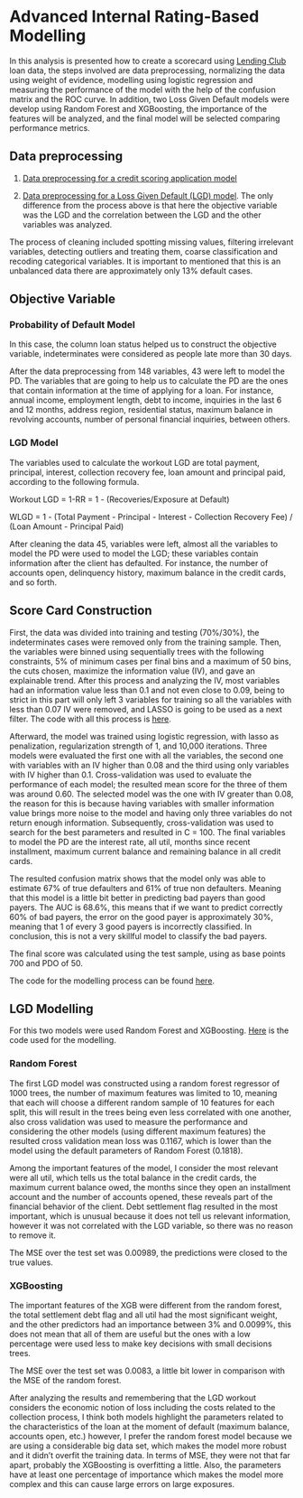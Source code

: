 # Advanced Internal Rating-Based Modelling

In this analysis is presented how to create a scorecard using [Lending Club](https://www.lendingclub.com) loan data, the steps involved are data preprocessing, normalizing the data using weight of evidence, modelling using logistic regression and measuring the performance of the model with the help of the confusion matrix and the ROC curve.
In addition, two Loss Given Default models were develop using Random Forest and XGBoosting, the importance of the features will be analyzed, and the final model will be selected comparing performance metrics.

## Data preprocessing
1. [Data preprocessing for a credit scoring application model](https://github.com/dborgesm/Banking-Analytics/blob/master/Data_Preprocessing_for_Credit_Scoring_Application.ipynb) 

2.  [Data preprocessing for a Loss Given Default (LGD) model](https://github.com/dborgesm/Banking-Analytics/blob/master/Data_Preprocessing_for_LGD_model.ipynb). The only difference from the process above is that here the objective variable was the LGD and the correlation between the LGD and the other variables was analyzed. 

The process of cleaning included spotting missing values, filtering irrelevant variables, detecting outliers and treating them, coarse classification and recoding categorical variables. It is important to mentioned that this is an unbalanced data there are approximately only 13% default cases.

## Objective Variable

### Probability of Default Model 

In this case, the column loan status helped us to construct the objective variable, indeterminates were considered as people late more than 30 days. 

After the data preprocessing from 148 variables, 43 were left to model the PD. The variables that are going to help us to calculate the PD are the ones that contain information at the time of applying for a loan. For instance, annual income, employment length, debt to income, inquiries in the last 6 and 12 months, address region, residential status, maximum balance in revolving accounts, number of personal financial inquiries, between others.

### LGD Model 

The variables used to calculate the workout LGD are total payment, principal, interest, collection recovery fee, loan amount and principal paid, according to the following formula.

Workout LGD = 1-RR = 1 - (Recoveries/Exposure at Default)

WLGD = 1 - (Total Payment - Principal - Interest - Collection Recovery Fee) / (Loan Amount - Principal Paid)

After cleaning the data 45, variables were left, almost all the variables to model the PD were used to model the LGD; these variables contain information after the client has defaulted. For instance, the number of accounts open, delinquency history, maximum balance in the credit cards, and so forth. 

## Score Card Construction

First, the data was divided into training and testing (70%/30%), the indeterminates cases were removed only from the training sample. Then, the variables were binned using sequentially trees with the following constraints, 5% of minimum cases per final bins and a maximum of 50 bins, the cuts chosen, maximize the information value (IV), and gave an explainable trend. After this process and analyzing the IV, most variables had an information value less than 0.1 and not even close to 0.09, being to strict in this part will only left 3 variables for training so all the variables with less than 0.07 IV were removed, and LASSO is going to be used as a next filter. The code with all this process is [here](https://github.com/dborgesm/Banking-Analytics/blob/master/Normalizing_the_data_using_WOE.ipynb).

Afterward, the model was trained using logistic regression, with lasso as penalization, regularization strength of 1, and 10,000 iterations. Three models were evaluated the first one with all the variables, the second one with variables with an IV higher than 0.08 and the third using only variables with IV higher than 0.1. Cross-validation was used to evaluate the performance of each model; the resulted mean score for the three of them was around 0.60. The selected model was the one with IV greater than 0.08, the reason for this is because having variables with smaller information value brings more noise to the model and having only three variables do not return enough information. Subsequently, cross-validation was used to search for the best parameters and resulted in C = 100. The final variables to model the PD are the interest rate, all util, months since recent installment, maximum current balance and remaining balance in all credit cards. 

The resulted confusion matrix shows that the model only was able to estimate 67% of true defaulters and 61% of true non defaulters. Meaning that this model is a little bit better in predicting bad payers than good payers. 
The AUC is 68.6%, this means that if we want to predict correctly 60% of bad payers, the error on the good payer is approximately 30%, meaning that 1 of every 3 good payers is incorrectly classified. In conclusion, this is not a very skillful model to classify the bad payers. 

The final score was calculated using the test sample, using as base points 700 and PDO of 50.

The code for the modelling process can be found [here](https://github.com/dborgesm/Banking-Analytics/blob/master/Modelling_for_Scorecard_Application.ipynb).

## LGD Modelling

For this two models were used Random Forest and XGBoosting. [Here](https://github.com/dborgesm/Banking-Analytics/blob/master/LGD_Modelling.ipynb) is the code used for the modelling.

### Random Forest 

The first LGD model was constructed using a random forest regressor of 1000 trees, the number of maximum features was limited to 10, meaning that each will choose a different random sample of 10 features for each split, this will result in the trees being even less correlated with one another, also cross validation was used to measure the performance and considering the other models (using different maximum features) the resulted cross validation mean loss was 0.1167, which is lower than the model using the default parameters of Random Forest (0.1818).

Among the important features of the model, I consider the most relevant were all util, which tells us the total balance in the credit cards, the maximum current balance owed, the months since they open an installment account and the number of accounts opened, these reveals part of the financial behavior of the client. Debt settlement flag resulted in the most important, which is unusual because it does not tell us relevant information, however it was not correlated with the LGD variable, so there was no reason to remove it. 

The MSE over the test set was 0.00989, the predictions were closed to the true values.

### XGBoosting

The important features of the XGB were different from the random forest, the total settlement debt flag and all util had the most significant weight, and the other predictors had an importance between 3% and 0.0099%, this does not mean that all of them are useful but the ones with a low percentage were used less to make key decisions with small decisions trees.

The MSE over the test set was 0.0083, a little bit lower in comparison with the MSE of the random forest. 

After analyzing the results and remembering that the LGD workout considers the economic notion of loss including the costs related to the collection process, I think both models highlight the parameters related to the characteristics of the loan at the moment of default (maximum balance, accounts open, etc.) however, I prefer the random forest model because we are using a considerable big data set, which makes the model more robust and it didn’t overfit the training data. In terms of MSE, they were not that far apart, probably the XGBoosting is overfitting a little. Also, the parameters have at least one percentage of importance which makes the model more complex and this can cause large errors on large exposures. 

